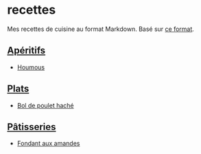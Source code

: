 # recettes
Mes recettes de cuisine au format Markdown. Basé sur [ce format](https://github.com/cnstoll/Grocery-Recipe-Format).

## [Apéritifs](apéritifs)
- [Houmous](apéritifs/houmous.md)

## [Plats](plats)

- [Bol de poulet haché](plats/poulet_haché.md)

## [Pâtisseries](patisseries)

- [Fondant aux amandes](patisseries/fondant_aux_amandes.md)
